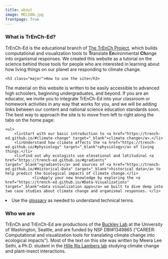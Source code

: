 ```yaml
---
title: about
image: MELSAN.jpg
frontpage: True
---
```


<section>
	<h3 class="major">What is TrEnCh-Ed?</h3>

<p>TrEnCh-Ed is the educational branch of <a href="https://trenchproject.github.io/" target="_blank">The TrEnCh Project</a>, which builds computational and visualization tools to <b>Tr</b>anslate <b>En</b>vironmental <b>Ch</b>ange into organismal responses. We created this website as a tutorial on the science behind those tools for people who are interested in learning about how living things on our planet are responding to climate change. </p>


	<h3 class="major">How to use the site</h3>

<p>The material on this website is written to be easily accessible to advanced high schoolers, beginning undergraduates, and beyond. If you are an educator, we invite you to integrate  TrEnCh-Ed into your classroom or homework activities in any way that works for you, and we will be adding links between our content and national science education standards soon. The best way to approach the site is to move from left to right along the tabs on the home page:

	<ul>
		<li>Start with our basic introduction to <a href="https://trench-ed.github.io/#climate-change" target="_blank">climate change</a>.</li>
		<li>Understand how climate affects the <a href="https://trench-ed.github.io/#physiology" target="_blank">physiology</a> of living things.</li>
		<li>Find out why ecologists use elevational and latitudinal <a href="https://trench-ed.github.io/#gradients" target="_blank">gradients</a> and sources of <a href="https://trench-ed.github.io/#Historical-Data" target="_blank">historical data</a> to help predict the biological impacts of climate change.</li>
				<li>Apply your new knowledge by exploring the <a href="https://trench-ed.github.io/#Data-Visualizations" target="_blank">data visualization apps</a> we built to dive deep into two case studies about climate change and organismal responses. </li>
<li> Use the <a href="https://trench-ed.github.io/#glossary" target="_blank">glossary</a> as needed to understand technical terms.</li>
	</ul>
	</p>

<h3 class="major">Who we are</h3>

<p>TrEnCh and TrEnCh-Ed are productions of the <a href="http://faculty.washington.edu/lbuckley/">Buckley Lab</a> at the University of Washington, Seattle, and are funded by NSF DBI#1349865 (“CAREER: Computational and visualization tools for translating climate change into ecological impacts"). Most of the text on this site was written by Meera Lee Sethi, a Ph.D. student in the <a href="https://faculty.washington.edu/jhrl/Index.html">Hille Ris Lambers lab</a> studying climate change and plant-insect interactions. </p>
